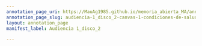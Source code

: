 ```yaml
---
annotation_page_uri: https://MauAg1985.github.io/memoria_abierta_MA/annotations/audiencia-1_disco_2-canvas-1-condiciones-de-salud.json
annotation_page_slug: audiencia-1_disco_2-canvas-1-condiciones-de-salud
layout: annotation_page
manifest_label: Audiencia 1_disco_2

---
```

